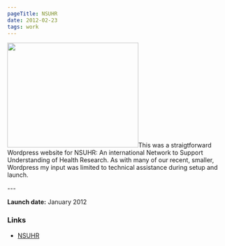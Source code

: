 ```yaml
---
pageTitle: NSUHR
date: 2012-02-23    
tags: work
---
```

<p><img src="/assets/images/nsuhr.png" alt="" width="300" height="240" />This was a straigtforward Wordpress website for NSUHR: An international Network to Support Understanding of Health Research. As with many of our recent, smaller, Wordpress my input was limited to technical assistance during setup and launch.</p>
---

<p><strong>Launch date:</strong> January 2012</p>
<h3>Links</h3>
<ul>
<li><a href="http://www.nsuhr.net/">NSUHR</a></li>
</ul>